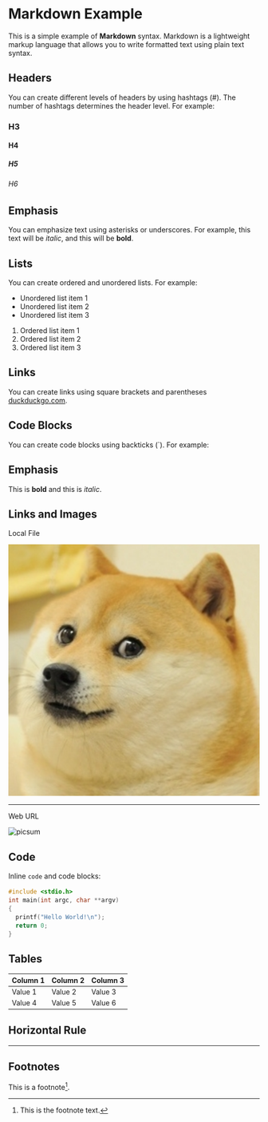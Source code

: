 # Markdown Example

This is a simple example of **Markdown** syntax. Markdown is a lightweight markup language that allows you to write formatted text using plain text syntax.

## Headers

You can create different levels of headers by using hashtags (#). The number of hashtags determines the header level. For example:

### H3
#### H4
##### H5
###### H6

## Emphasis

You can emphasize text using asterisks or underscores. For example, this text will be *italic*, and this will be **bold**.

## Lists

You can create ordered and unordered lists. For example:

- Unordered list item 1
- Unordered list item 2
- Unordered list item 3

1. Ordered list item 1
2. Ordered list item 2
3. Ordered list item 3

## Links

You can create links using square brackets and parentheses [duckduckgo.com](https://duckduckgo.com).

## Code Blocks

You can create code blocks using backticks (\`). For example:


## Emphasis

This is **bold** and this is *italic*.

## Links and Images

Local File

![doge](img/doge.png)

----------------------------------------------------------------------

Web URL

![picsum](https://picsum.photos/id/237/200/300)


## Code

Inline `code` and code blocks:

```c
#include <stdio.h>
int main(int argc, char **argv)
{
  printf("Hello World!\n");
  return 0;
}
```

## Tables

| Column 1 | Column 2 | Column 3 |
|---|---|---|
| Value 1 | Value 2 | Value 3 |
| Value 4 | Value 5 | Value 6 |

## Horizontal Rule

---

## Footnotes

This is a footnote[^1].

[^1]: This is the footnote text.
